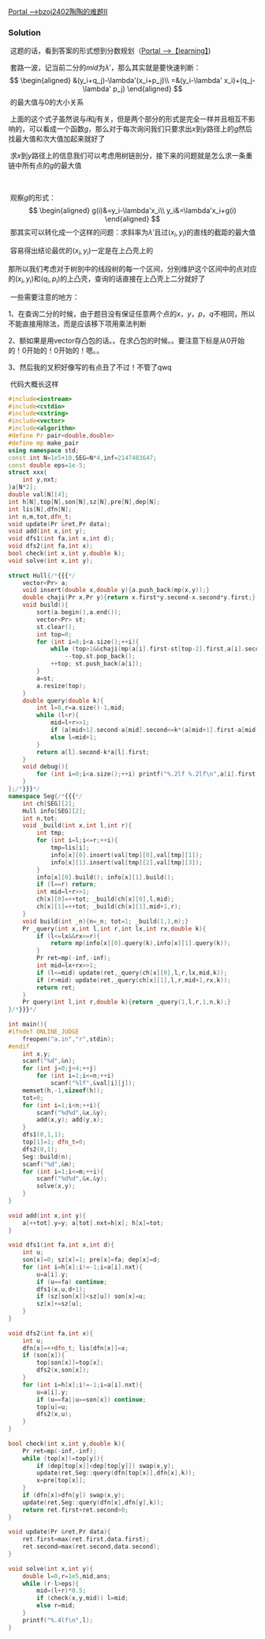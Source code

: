 [Portal -->bzoj2402陶陶的难题II](https://www.lydsy.com/JudgeOnline/problem.php?id=2402)

### Solution

​	这题的话，看到答案的形式想到分数规划（[Portal -->【learning】](https://www.cnblogs.com/yoyoball/p/9246179.html))

​	套路一波，记当前二分的$mid$为$\lambda'$，那么其实就是要快速判断：
$$
\begin{aligned}
&(y_i+q_j)-\lambda'(x_i+p_j)\\
=&(y_i-\lambda' x_i)+(q_j-\lambda' p_j)
\end{aligned}
$$
​	的最大值与$0$的大小关系



​	上面的这个式子虽然说与$i$和$j$有关，但是两个部分的形式是完全一样并且相互不影响的，可以看成一个函数$g$，那么对于每次询问我们只要求出$x$到$y$路径上的$g$然后找最大值和次大值加起来就好了

​	求$x$到$y$路径上的信息我们可以考虑用树链剖分，接下来的问题就是怎么求一条重链中所有点的$g$的最大值

​	

​	观察$g$的形式：
$$
\begin{aligned}
g(i)&=y_i-\lambda'x_i\\
y_i&=\lambda'x_i+g(i)
\end{aligned}
$$
​	那其实可以转化成一个这样的问题：求斜率为$\lambda'$且过$(x_i,y_i)$的直线的截距的最大值

​	容易得出结论最优的$(x_i,y_i)$一定是在上凸壳上的

​	那所以我们考虑对于树剖中的线段树的每一个区间，分别维护这个区间中的点对应的$(x_i,y_i)$和$(q_i,p_i)$的上凸壳，查询的话直接在上凸壳上二分就好了



​	一些需要注意的地方：

1、在查询二分的时候，由于题目没有保证任意两个点的$x，y，p，q$不相同，所以不能直接用除法，而是应该移下项用乘法判断

2、额如果是用vector存凸包的话。。在求凸包的时候。。要注意下标是从$0$开始的！$0$开始的！$0$开始的！嗯。。

3、然后我的叉积好像写的有点丑了不过！不管了qwq



​	代码大概长这样

```c++
#include<iostream>
#include<cstdio>
#include<cstring>
#include<vector>
#include<algorithm>
#define Pr pair<double,double>
#define mp make_pair
using namespace std;
const int N=1e5+10,SEG=N*4,inf=2147483647;
const double eps=1e-5;
struct xxx{
    int y,nxt;
}a[N*2];
double val[N][4];
int h[N],top[N],son[N],sz[N],pre[N],dep[N];
int lis[N],dfn[N];
int n,m,tot,dfn_t;
void update(Pr &ret,Pr data);
void add(int x,int y);
void dfs1(int fa,int x,int d);
void dfs2(int fa,int x);
bool check(int x,int y,double k);
void solve(int x,int y);
 
struct Hull{/*{{{*/
    vector<Pr> a;
    void insert(double x,double y){a.push_back(mp(x,y));}
    double chaji(Pr x,Pr y){return x.first*y.second-x.second*y.first;}
    void build(){
        sort(a.begin(),a.end());
        vector<Pr> st;
        st.clear();
        int top=0;
        for (int i=0;i<a.size();++i){
            while (top>1&&chaji(mp(a[i].first-st[top-2].first,a[i].second-st[top-2].second),mp(st[top-1].first-st[top-2].first,st[top-1].second-st[top-2].second))<0)\\!!因为是从0开始的所以都要-1
                --top,st.pop_back();
            ++top; st.push_back(a[i]);
        }
        a=st;
        a.resize(top);
    }
    double query(double k){
        int l=0,r=a.size()-1,mid;
        while (l<r){
            mid=l+r>>1;
            if (a[mid+1].second-a[mid].second<=k*(a[mid+1].first-a[mid].first)) r=mid;
            else l=mid+1;
        }
        return a[l].second-k*a[l].first;
    }
    void debug(){
        for (int i=0;i<a.size();++i) printf("%.2lf %.2lf\n",a[i].first,a[i].second);
    }
};/*}}}*/
namespace Seg{/*{{{*/
    int ch[SEG][2];
    Hull info[SEG][2];
    int n,tot;
    void _build(int x,int l,int r){
        int tmp;
        for (int i=l;i<=r;++i){
            tmp=lis[i];
            info[x][0].insert(val[tmp][0],val[tmp][1]);
            info[x][1].insert(val[tmp][2],val[tmp][3]);
        }
        info[x][0].build(); info[x][1].build();
        if (l==r) return;
        int mid=l+r>>1;
        ch[x][0]=++tot; _build(ch[x][0],l,mid);
        ch[x][1]=++tot; _build(ch[x][1],mid+1,r);
    }
    void build(int _n){n=_n; tot=1; _build(1,1,n);}
    Pr _query(int x,int l,int r,int lx,int rx,double k){
        if (l<=lx&&rx<=r){
            return mp(info[x][0].query(k),info[x][1].query(k));
        }
        Pr ret=mp(-inf,-inf);
        int mid=lx+rx>>1;
        if (l<=mid) update(ret,_query(ch[x][0],l,r,lx,mid,k));
        if (r>mid) update(ret,_query(ch[x][1],l,r,mid+1,rx,k));
        return ret;
    }
    Pr query(int l,int r,double k){return _query(1,l,r,1,n,k);}
}/*}}}*/
 
int main(){
#ifndef ONLINE_JUDGE
    freopen("a.in","r",stdin);
#endif
    int x,y;
    scanf("%d",&n);
    for (int j=0;j<4;++j) 
        for (int i=1;i<=n;++i)
            scanf("%lf",&val[i][j]);
    memset(h,-1,sizeof(h));
    tot=0;
    for (int i=1;i<n;++i){
        scanf("%d%d",&x,&y);
        add(x,y); add(y,x);
    }
    dfs1(0,1,1);
    top[1]=1; dfn_t=0;
    dfs2(0,1);
    Seg::build(n);
    scanf("%d",&m);
    for (int i=1;i<=m;++i){
        scanf("%d%d",&x,&y);
        solve(x,y);
    }
}
 
void add(int x,int y){
    a[++tot].y=y; a[tot].nxt=h[x]; h[x]=tot;
}
 
void dfs1(int fa,int x,int d){
    int u;
    son[x]=0; sz[x]=1; pre[x]=fa; dep[x]=d;
    for (int i=h[x];i!=-1;i=a[i].nxt){
        u=a[i].y;
        if (u==fa) continue;
        dfs1(x,u,d+1);
        if (sz[son[x]]<sz[u]) son[x]=u;
        sz[x]+=sz[u];
    }
}
 
void dfs2(int fa,int x){
    int u;
    dfn[x]=++dfn_t; lis[dfn[x]]=x;
    if (son[x]){
        top[son[x]]=top[x];
        dfs2(x,son[x]);
    }
    for (int i=h[x];i!=-1;i=a[i].nxt){
        u=a[i].y;
        if (u==fa||u==son[x]) continue;
        top[u]=u;
        dfs2(x,u);
    }
}
 
bool check(int x,int y,double k){
    Pr ret=mp(-inf,-inf);
    while (top[x]!=top[y]){
        if (dep[top[x]]<dep[top[y]]) swap(x,y);
        update(ret,Seg::query(dfn[top[x]],dfn[x],k));
        x=pre[top[x]];
    }
    if (dfn[x]>dfn[y]) swap(x,y);
    update(ret,Seg::query(dfn[x],dfn[y],k));
    return ret.first+ret.second>0;
}
 
void update(Pr &ret,Pr data){
    ret.first=max(ret.first,data.first);
    ret.second=max(ret.second,data.second);
}
 
void solve(int x,int y){
    double l=0,r=1e5,mid,ans;
    while (r-l>eps){
        mid=(l+r)*0.5;
        if (check(x,y,mid)) l=mid;
        else r=mid;
    }
    printf("%.4lf\n",l);
}
```


